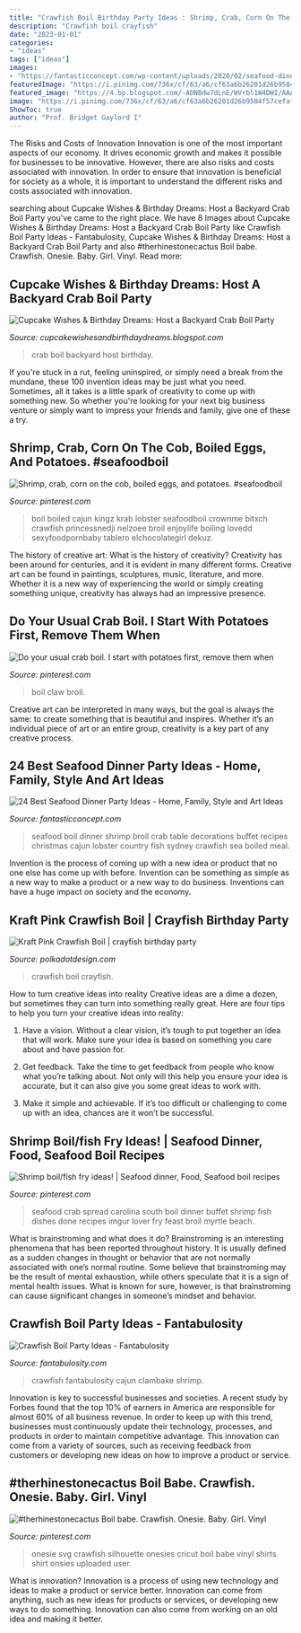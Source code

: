 ```yaml
---
title: "Crawfish Boil Birthday Party Ideas : Shrimp, Crab, Corn On The Cob, Boiled Eggs, And Potatoes. #seafoodboil"
description: "Crawfish boil crayfish"
date: "2023-01-01"
categories:
- "ideas"
tags: ["ideas"]
images:
- "https://fantasticconcept.com/wp-content/uploads/2020/02/seafood-dinner-party-ideas-elegant-17-best-images-about-seafood-boil-on-pinterest-of-seafood-dinner-party-ideas.jpg"
featuredImage: "https://i.pinimg.com/736x/cf/63/a6/cf63a6b26201d26b9584f57cefafa383.jpg"
featured_image: "https://4.bp.blogspot.com/-ADNBdw7dLnE/WVrbl1W4DWI/AAAAAAAA_O0/9TQsxEsyPFY-TU8orUBwl0azB_8QIfAVQCEwYBhgL/s1600/Crab%2BBoil%2BSpread.jpg"
image: "https://i.pinimg.com/736x/cf/63/a6/cf63a6b26201d26b9584f57cefafa383.jpg"
ShowToc: true
author: "Prof. Bridget Gaylord I"
---
```



The Risks and Costs of Innovation
Innovation is one of the most important aspects of our economy. It drives economic growth and makes it possible for businesses to be innovative. However, there are also risks and costs associated with innovation. In order to ensure that innovation is beneficial for society as a whole, it is important to understand the different risks and costs associated with innovation.

	

		
searching about Cupcake Wishes &amp; Birthday Dreams: Host a Backyard Crab Boil Party you've came to the right place. We have 8 Images about Cupcake Wishes &amp; Birthday Dreams: Host a Backyard Crab Boil Party like Crawfish Boil Party Ideas - Fantabulosity, Cupcake Wishes &amp; Birthday Dreams: Host a Backyard Crab Boil Party and also #therhinestonecactus Boil babe. Crawfish. Onesie. Baby. Girl. Vinyl. Read more:
		
    
## Cupcake Wishes &amp; Birthday Dreams: Host A Backyard Crab Boil Party

<img loading=lazy src="https://4.bp.blogspot.com/-ADNBdw7dLnE/WVrbl1W4DWI/AAAAAAAA_O0/9TQsxEsyPFY-TU8orUBwl0azB_8QIfAVQCEwYBhgL/s1600/Crab%2BBoil%2BSpread.jpg" onerror="this.onerror=null;this.src='https://tse3.mm.bing.net/th?id=OIP.OQCSTkuWiwzcP-u-dkoa0wHaLH&amp;pid=15.1';" alt="Cupcake Wishes &amp; Birthday Dreams: Host a Backyard Crab Boil Party">

_Source: cupcakewishesandbirthdaydreams.blogspot.com_

>crab boil backyard host birthday. 

	

If you're stuck in a rut, feeling uninspired, or simply need a break from the mundane, these 100 invention ideas may be just what you need. Sometimes, all it takes is a little spark of creativity to come up with something new. So whether you're looking for your next big business venture or simply want to impress your friends and family, give one of these a try.

    
## Shrimp, Crab, Corn On The Cob, Boiled Eggs, And Potatoes. #seafoodboil

<img loading=lazy src="https://i.pinimg.com/736x/cf/63/a6/cf63a6b26201d26b9584f57cefafa383.jpg" onerror="this.onerror=null;this.src='https://tse2.mm.bing.net/th?id=OIP.wAupWJ14MUKnWGk6mXVYuAHaJG&amp;pid=15.1';" alt="Shrimp, crab, corn on the cob, boiled eggs, and potatoes. #seafoodboil">

_Source: pinterest.com_

>boil boiled cajun kingz krab lobster seafoodboil crownme bitxch crawfish princessnedji nelzoee broil enjoylife boiling lovedd sexyfoodpornbaby tablero elchocolategirl dekuz. 

	

The history of creative art: What is the history of creativity?
Creativity has been around for centuries, and it is evident in many different forms. Creative art can be found in paintings, sculptures, music, literature, and more. Whether it is a new way of experiencing the world or simply creating something unique, creativity has always had an impressive presence.

    
## Do Your Usual Crab Boil. I Start With Potatoes First, Remove Them When

<img loading=lazy src="https://i.pinimg.com/736x/c7/21/5c/c7215c988ab88520ad9f3fc23b74da15.jpg" onerror="this.onerror=null;this.src='https://tse4.mm.bing.net/th?id=OIP.79sD_YamWJy-CyMVsJueBQHaJQ&amp;pid=15.1';" alt="Do your usual crab boil. I start with potatoes first, remove them when">

_Source: pinterest.com_

>boil claw broil. 

	

Creative art can be interpreted in many ways, but the goal is always the same: to create something that is beautiful and inspires. Whether it’s an individual piece of art or an entire group, creativity is a key part of any creative process.

    
## 24 Best Seafood Dinner Party Ideas - Home, Family, Style And Art Ideas

<img loading=lazy src="https://fantasticconcept.com/wp-content/uploads/2020/02/seafood-dinner-party-ideas-elegant-17-best-images-about-seafood-boil-on-pinterest-of-seafood-dinner-party-ideas.jpg" onerror="this.onerror=null;this.src='https://tse4.mm.bing.net/th?id=OIP.p2FB7WAE6ccO81B_S6V8BwHaKc&amp;pid=15.1';" alt="24 Best Seafood Dinner Party Ideas - Home, Family, Style and Art Ideas">

_Source: fantasticconcept.com_

>seafood boil dinner shrimp broil crab table decorations buffet recipes christmas cajun lobster country fish sydney crawfish sea boiled meal. 

	

Invention is the process of coming up with a new idea or product that no one else has come up with before. Invention can be something as simple as a new way to make a product or a new way to do business. Inventions can have a huge impact on society and the economy.

    
## Kraft Pink Crawfish Boil | Crayfish Birthday Party

<img loading=lazy src="https://www.polkadotdesign.com/pictures/large/PDDD-NP57PY1597.jpg" onerror="this.onerror=null;this.src='https://tse4.mm.bing.net/th?id=OIP.A4x0l3EPttzq9oSsEzr6dgHaKW&amp;pid=15.1';" alt="Kraft Pink Crawfish Boil | crayfish birthday party">

_Source: polkadotdesign.com_

>crawfish boil crayfish. 

	

How to turn creative ideas into reality
Creative ideas are a dime a dozen, but sometimes they can turn into something really great. Here are four tips to help you turn your creative ideas into reality:
1. Have a vision. Without a clear vision, it’s tough to put together an idea that will work. Make sure your idea is based on something you care about and have passion for.

2. Get feedback. Take the time to get feedback from people who know what you’re talking about. Not only will this help you ensure your idea is accurate, but it can also give you some great ideas to work with.

3. Make it simple and achievable. If it’s too difficult or challenging to come up with an idea, chances are it won’t be successful.

    
## Shrimp Boil/fish Fry Ideas! | Seafood Dinner, Food, Seafood Boil Recipes

<img loading=lazy src="https://i.pinimg.com/originals/fe/34/f1/fe34f1ba3650b6a9015a786bb7d657f2.jpg" onerror="this.onerror=null;this.src='https://tse1.mm.bing.net/th?id=OIP.MV_vMxNOTY7XeY4iRnaeawHaJP&amp;pid=15.1';" alt="Shrimp boil/fish fry ideas! | Seafood dinner, Food, Seafood boil recipes">

_Source: pinterest.com_

>seafood crab spread carolina south boil dinner buffet shrimp fish dishes done recipes imgur lover fry feast broil myrtle beach. 

	

What is brainstroming and what does it do?
Brainstroming is an interesting phenomena that has been reported throughout history. It is usually defined as a sudden changes in thought or behavior that are not normally associated with one’s normal routine. Some believe that brainstroming may be the result of mental exhaustion, while others speculate that it is a sign of mental health issues. What is known for sure, however, is that brainstroming can cause significant changes in someone’s mindset and behavior.

    
## Crawfish Boil Party Ideas - Fantabulosity

<img loading=lazy src="https://fantabulosity.com/wp-content/uploads/2014/06/Crawfish-Boil-Birthday-Party-Ideas-161.jpg" onerror="this.onerror=null;this.src='https://tse3.mm.bing.net/th?id=OIP.c8uPOS0p-SnjFWF6tjKuEwAAAA&amp;pid=15.1';" alt="Crawfish Boil Party Ideas - Fantabulosity">

_Source: fantabulosity.com_

>crawfish fantabulosity cajun clambake shrimp. 

	

Innovation is key to successful businesses and societies. A recent study by Forbes found that the top 10% of earners in America are responsible for almost 60% of all business revenue. In order to keep up with this trend, businesses must continuously update their technology, processes, and products in order to maintain competitive advantage. This innovation can come from a variety of sources, such as receiving feedback from customers or developing new ideas on how to improve a product or service.

    
## #therhinestonecactus Boil Babe. Crawfish. Onesie. Baby. Girl. Vinyl

<img loading=lazy src="https://i.pinimg.com/736x/2f/72/ae/2f72ae7fa81ab395a011980559f66077--onesie-future-baby.jpg" onerror="this.onerror=null;this.src='https://tse4.mm.bing.net/th?id=OIP.PmeMddL3JGAKe-CNzwrpTQHaJ3&amp;pid=15.1';" alt="#therhinestonecactus Boil babe. Crawfish. Onesie. Baby. Girl. Vinyl">

_Source: pinterest.com_

>onesie svg crawfish silhouette onesies cricut boil babe vinyl shirts shirt onsies uploaded user. 

	

What is innovation?
Innovation is a process of using new technology and ideas to make a product or service better. Innovation can come from anything, such as new ideas for products or services, or developing new ways to do something. Innovation can also come from working on an old idea and making it better.

